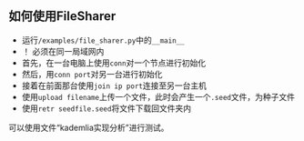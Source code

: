 ## 如何使用FileSharer

- 运行`/examples/file_sharer.py`中的`__main__`
- ！ 必须在同一局域网内
- 首先，在一台电脑上使用`conn`对一个节点进行初始化
- 然后，用`conn port`对另一台进行初始化
- 接着在前面那台使用`join ip port`连接至另一台主机
- 使用`upload filename`上传一个文件，此时会产生一个`.seed`文件，为种子文件
- 使用`retr seedfile.seed`将文件下载回文件夹内

可以使用文件“kademlia实现分析”进行测试。
